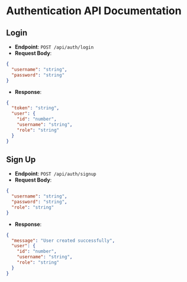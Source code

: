 # Authentication API Documentation

## Login
- **Endpoint**: `POST /api/auth/login`
- **Request Body**:
```json
{
  "username": "string",
  "password": "string"
}
```
- **Response**:
```json
{
  "token": "string",
  "user": {
    "id": "number",
    "username": "string",
    "role": "string"
  }
}
```

## Sign Up
- **Endpoint**: `POST /api/auth/signup`
- **Request Body**:
```json
{
  "username": "string",
  "password": "string",
  "role": "string"
}
```
- **Response**:
```json
{
  "message": "User created successfully",
  "user": {
    "id": "number",
    "username": "string",
    "role": "string"
  }
}
```